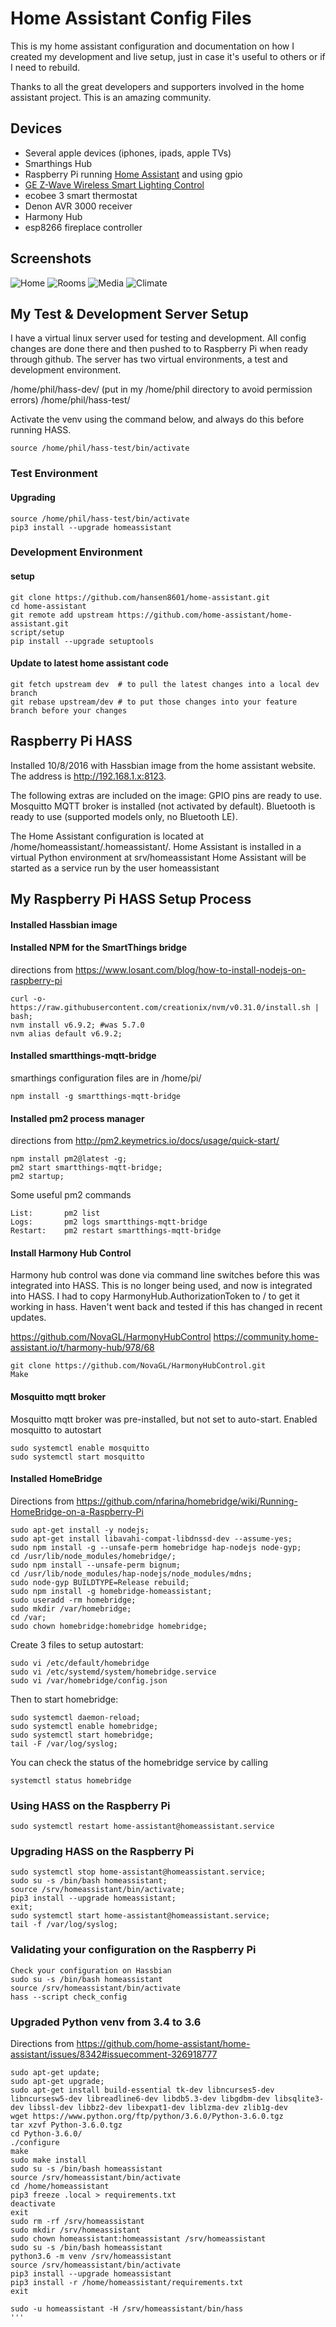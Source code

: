 # Home Assistant Config Files

This is my home assistant configuration and documentation on how I created my development and live setup, just in case it's useful to others or if I need to rebuild.

Thanks to all the great developers and supporters involved in the home assistant project. This is an amazing community.

## Devices

- Several apple devices (iphones, ipads, apple TVs)
- Smarthings Hub
- Raspberry Pi running [Home Assistant](https://home-assistant.io/) and using gpio
- [GE Z-Wave Wireless Smart Lighting Control](https://www.amazon.com/gp/product/B006LQFHN2/ref=oh_aui_detailpage_o00_s00?ie=UTF8&psc=1)
- ecobee 3 smart thermostat
- Denon AVR 3000 receiver
- Harmony Hub
- esp8266 fireplace controller

## Screenshots

![Home](https://github.com/Hansen8601/home-assistant-config/raw/master/images/screen1.PNG)
![Rooms](https://github.com/Hansen8601/home-assistant-config/raw/master/images/screen2.PNG)
![Media](https://github.com/Hansen8601/home-assistant-config/raw/master/images/screen3.PNG)
![Climate](https://github.com/Hansen8601/home-assistant-config/raw/master/images/screen4.PNG)

## My Test & Development Server Setup

I have a virtual linux server used for testing and development. All config changes are done there and then pushed to to Raspberry Pi when ready through github. The server has two virtual environments, a test and development environment.

/home/phil/hass-dev/ (put in my /home/phil directory to avoid permission errors)
/home/phil/hass-test/

Activate the venv using the command below, and always do this before running HASS.

``` source /home/phil/hass-test/bin/activate ```

### Test Environment

#### Upgrading
```
source /home/phil/hass-test/bin/activate 
pip3 install --upgrade homeassistant
```

### Development Environment

#### setup
```
git clone https://github.com/hansen8601/home-assistant.git
cd home-assistant
git remote add upstream https://github.com/home-assistant/home-assistant.git
script/setup
pip install --upgrade setuptools
```

#### Update to latest home assistant code
```
git fetch upstream dev  # to pull the latest changes into a local dev branch
git rebase upstream/dev # to put those changes into your feature branch before your changes
```

## Raspberry Pi HASS

Installed 10/8/2016 with Hassbian image from the home assistant website. The address is http://192.168.1.x:8123. 

The following extras are included on the image:
GPIO pins are ready to use.
Mosquitto MQTT broker is installed (not activated by default).
Bluetooth is ready to use (supported models only, no Bluetooth LE).

The Home Assistant configuration is located at /home/homeassistant/.homeassistant/. 
Home Assistant is installed in a virtual Python environment at srv/homeassistant
Home Assistant will be started as a service run by the user homeassistant


## My Raspberry Pi HASS Setup Process

#### Installed Hassbian image

#### Installed NPM for the SmartThings bridge

directions from https://www.losant.com/blog/how-to-install-nodejs-on-raspberry-pi

```
curl -o- https://raw.githubusercontent.com/creationix/nvm/v0.31.0/install.sh | bash;
nvm install v6.9.2; #was 5.7.0
nvm alias default v6.9.2;
```

#### Installed smartthings-mqtt-bridge

smarthings configuration files are in /home/pi/

```
npm install -g smartthings-mqtt-bridge
```

#### Installed pm2 process manager
directions from http://pm2.keymetrics.io/docs/usage/quick-start/
```
npm install pm2@latest -g;
pm2 start smartthings-mqtt-bridge;
pm2 startup;
```

Some useful pm2 commands
```
List:		pm2 list
Logs:		pm2 logs smartthings-mqtt-bridge
Restart:	pm2 restart smartthings-mqtt-bridge
```

#### Install Harmony Hub Control
Harmony hub control was done via command line switches before this was integrated into HASS.  This is no longer being used, and now is integrated into HASS. I had to copy HarmonyHub.AuthorizationToken to / to get it working in hass. Haven't went  back and tested if this has changed in recent updates.

https://github.com/NovaGL/HarmonyHubControl
https://community.home-assistant.io/t/harmony-hub/978/68

```
git clone https://github.com/NovaGL/HarmonyHubControl.git
Make
```

#### Mosquitto mqtt broker

Mosquitto mqtt broker was pre-installed, but not set to auto-start. Enabled mosquitto to autostart
```
sudo systemctl enable mosquitto
sudo systemctl start mosquitto
```

#### Installed HomeBridge 

Directions from https://github.com/nfarina/homebridge/wiki/Running-HomeBridge-on-a-Raspberry-Pi

```
sudo apt-get install -y nodejs;
sudo apt-get install libavahi-compat-libdnssd-dev --assume-yes;
sudo npm install -g --unsafe-perm homebridge hap-nodejs node-gyp;
cd /usr/lib/node_modules/homebridge/;
sudo npm install --unsafe-perm bignum;
cd /usr/lib/node_modules/hap-nodejs/node_modules/mdns;
sudo node-gyp BUILDTYPE=Release rebuild;
sudo npm install -g homebridge-homeassistant;
sudo useradd -rm homebridge;
sudo mkdir /var/homebridge;
cd /var;
sudo chown homebridge:homebridge homebridge;
```

Create 3 files to setup autostart:
```
sudo vi /etc/default/homebridge
sudo vi /etc/systemd/system/homebridge.service
sudo vi /var/homebridge/config.json
```

Then to start homebridge:
```
sudo systemctl daemon-reload;
sudo systemctl enable homebridge;
sudo systemctl start homebridge;
tail -F /var/log/syslog;
```

You can check the status of the homebridge service by calling
```
systemctl status homebridge
```

### Using HASS on the Raspberry Pi

```
sudo systemctl restart home-assistant@homeassistant.service
```

### Upgrading HASS on the Raspberry Pi
```
sudo systemctl stop home-assistant@homeassistant.service;
sudo su -s /bin/bash homeassistant;
source /srv/homeassistant/bin/activate;
pip3 install --upgrade homeassistant;
exit;
sudo systemctl start home-assistant@homeassistant.service;
tail -f /var/log/syslog;
```

### Validating your configuration on the Raspberry Pi
```
Check your configuration on Hassbian
sudo su -s /bin/bash homeassistant
source /srv/homeassistant/bin/activate
hass --script check_config
```

### Upgraded Python venv from 3.4 to 3.6

Directions from https://github.com/home-assistant/home-assistant/issues/8342#issuecomment-326918777

```
sudo apt-get update;
sudo apt-get upgrade;
sudo apt-get install build-essential tk-dev libncurses5-dev libncursesw5-dev libreadline6-dev libdb5.3-dev libgdbm-dev libsqlite3-dev libssl-dev libbz2-dev libexpat1-dev liblzma-dev zlib1g-dev
wget https://www.python.org/ftp/python/3.6.0/Python-3.6.0.tgz
tar xzvf Python-3.6.0.tgz
cd Python-3.6.0/
./configure
make
sudo make install
sudo su -s /bin/bash homeassistant
source /srv/homeassistant/bin/activate
cd /home/homeassistant
pip3 freeze .local > requirements.txt
deactivate
exit
sudo rm -rf /srv/homeassistant
sudo mkdir /srv/homeassistant
sudo chown homeassistant:homeassistant /srv/homeassistant
sudo su -s /bin/bash homeassistant
python3.6 -m venv /srv/homeassistant
source /srv/homeassistant/bin/activate
pip3 install --upgrade homeassistant
pip3 install -r /home/homeassistant/requirements.txt
exit

sudo -u homeassistant -H /srv/homeassistant/bin/hass
'''


